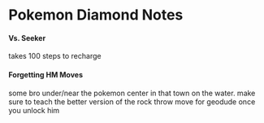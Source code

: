 # Pokemon Diamond Notes

#### Vs. Seeker
takes 100 steps to recharge

#### Forgetting HM Moves
some bro under/near the pokemon center in that town on the water. make sure to teach the better version of the rock throw move for geodude once you unlock him

